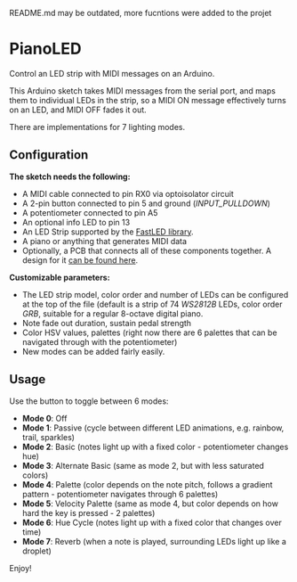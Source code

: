 README.md may be outdated, more fucntions were added to the projet

# PianoLED
Control an LED strip with MIDI messages on an Arduino.

This Arduino sketch takes MIDI messages from the serial port, and maps them to individual LEDs in the strip,
so a MIDI ON message effectively turns on an LED, and MIDI OFF fades it out.

There are implementations for 7 lighting modes.

## Configuration
**The sketch needs the following:**
  - A MIDI cable connected to pin RX0 via optoisolator circuit
  - A 2-pin button connected to pin 5 and ground (*INPUT_PULLDOWN*)
  - A potentiometer connected to pin A5
  - An optional info LED to pin 13
  - An LED Strip supported by the [FastLED library](https://github.com/FastLED/FastLED).
  - A piano or anything that generates MIDI data
  - Optionally, a PCB that connects all of these components together. A design for it [can be found here](https://www.pcbway.com/project/shareproject/PianoLED___Light_up_the_notes_as_you_play.html).
  
**Customizable parameters:**
 - The LED strip model, color order and number of LEDs can be configured at the top of the file (default is a strip of 74 _WS2812B_ LEDs, color order _GRB_, suitable for a regular 8-octave digital piano.
 - Note fade out duration, sustain pedal strength
 - Color HSV values, palettes (right now there are 6 palettes that can be navigated through with the potentiometer)
 - New modes can be added fairly easily.
 
## Usage
Use the button to toggle between 6 modes:
  - **Mode 0**: Off
  - **Mode 1**: Passive (cycle between different LED animations, e.g. rainbow, trail, sparkles)
  - **Mode 2**: Basic (notes light up with a fixed color - potentiometer changes hue)
  - **Mode 3**: Alternate Basic (same as mode 2, but with less saturated colors)
  - **Mode 4**: Palette (color depends on the note pitch, follows a gradient pattern - potentiometer navigates through 6 palettes)
  - **Mode 5**: Velocity Palette (same as mode 4, but color depends on how hard the key is pressed - 2 palettes)
  - **Mode 6**: Hue Cycle (notes light up with a fixed color that changes over time)
  - **Mode 7**: Reverb (when a note is played, surrounding LEDs light up like a droplet)


Enjoy!
